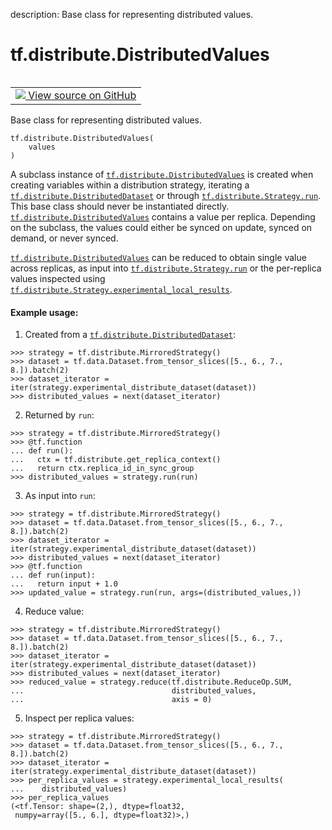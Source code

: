 description: Base class for representing distributed values.

<div itemscope itemtype="http://developers.google.com/ReferenceObject">
<meta itemprop="name" content="tf.distribute.DistributedValues" />
<meta itemprop="path" content="Stable" />
<meta itemprop="property" content="__init__"/>
</div>

# tf.distribute.DistributedValues

<!-- Insert buttons and diff -->

<table class="tfo-notebook-buttons tfo-api nocontent" align="left">
<td>
  <a target="_blank" href="https://github.com/tensorflow/tensorflow/blob/r2.3/tensorflow/python/distribute/values.py#L76-L190">
    <img src="https://www.tensorflow.org/images/GitHub-Mark-32px.png" />
    View source on GitHub
  </a>
</td>
</table>



Base class for representing distributed values.

<pre class="devsite-click-to-copy prettyprint lang-py tfo-signature-link">
<code>tf.distribute.DistributedValues(
    values
)
</code></pre>



<!-- Placeholder for "Used in" -->

A subclass instance of <a href="../../tf/distribute/DistributedValues.md"><code>tf.distribute.DistributedValues</code></a> is created when
creating variables within a distribution strategy, iterating a
<a href="../../tf/distribute/DistributedDataset.md"><code>tf.distribute.DistributedDataset</code></a> or through <a href="../../tf/distribute/Strategy.md#run"><code>tf.distribute.Strategy.run</code></a>.
This base class should never be instantiated directly.
<a href="../../tf/distribute/DistributedValues.md"><code>tf.distribute.DistributedValues</code></a> contains a value per replica. Depending on
the subclass, the values could either be synced on update, synced on demand,
or never synced.

<a href="../../tf/distribute/DistributedValues.md"><code>tf.distribute.DistributedValues</code></a> can be reduced to obtain single value across
replicas, as input into <a href="../../tf/distribute/Strategy.md#run"><code>tf.distribute.Strategy.run</code></a> or the per-replica values
inspected using <a href="../../tf/distribute/Strategy.md#experimental_local_results"><code>tf.distribute.Strategy.experimental_local_results</code></a>.

#### Example usage:



1. Created from a <a href="../../tf/distribute/DistributedDataset.md"><code>tf.distribute.DistributedDataset</code></a>:

```
>>> strategy = tf.distribute.MirroredStrategy()
>>> dataset = tf.data.Dataset.from_tensor_slices([5., 6., 7., 8.]).batch(2)
>>> dataset_iterator = iter(strategy.experimental_distribute_dataset(dataset))
>>> distributed_values = next(dataset_iterator)
```

2. Returned by `run`:

```
>>> strategy = tf.distribute.MirroredStrategy()
>>> @tf.function
... def run():
...   ctx = tf.distribute.get_replica_context()
...   return ctx.replica_id_in_sync_group
>>> distributed_values = strategy.run(run)
```

3. As input into `run`:

```
>>> strategy = tf.distribute.MirroredStrategy()
>>> dataset = tf.data.Dataset.from_tensor_slices([5., 6., 7., 8.]).batch(2)
>>> dataset_iterator = iter(strategy.experimental_distribute_dataset(dataset))
>>> distributed_values = next(dataset_iterator)
>>> @tf.function
... def run(input):
...   return input + 1.0
>>> updated_value = strategy.run(run, args=(distributed_values,))
```

4. Reduce value:

```
>>> strategy = tf.distribute.MirroredStrategy()
>>> dataset = tf.data.Dataset.from_tensor_slices([5., 6., 7., 8.]).batch(2)
>>> dataset_iterator = iter(strategy.experimental_distribute_dataset(dataset))
>>> distributed_values = next(dataset_iterator)
>>> reduced_value = strategy.reduce(tf.distribute.ReduceOp.SUM,
...                                 distributed_values,
...                                 axis = 0)
```

5. Inspect per replica values:

```
>>> strategy = tf.distribute.MirroredStrategy()
>>> dataset = tf.data.Dataset.from_tensor_slices([5., 6., 7., 8.]).batch(2)
>>> dataset_iterator = iter(strategy.experimental_distribute_dataset(dataset))
>>> per_replica_values = strategy.experimental_local_results(
...    distributed_values)
>>> per_replica_values
(<tf.Tensor: shape=(2,), dtype=float32,
 numpy=array([5., 6.], dtype=float32)>,)
```


